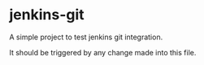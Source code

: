# jenkins-git

A simple project to test jenkins git integration.


It should be triggered by any change made into this file.
